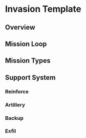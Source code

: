# Invasion Template
## Overview
## Mission Loop
## Mission Types
## Support System
### Reinforce
### Artillery
### Backup
### Exfil